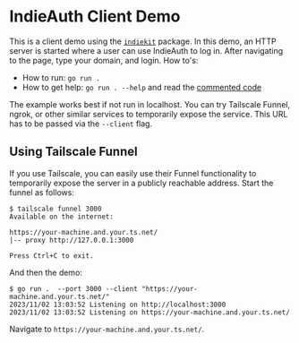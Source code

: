 # IndieAuth Client Demo

This is a client demo using the [`indiekit`](../../) package. In this demo, an HTTP server is started where a user can use IndieAuth to log in. After navigating to the page, type your domain, and login. How to's:

- How to run: `go run .`
- How to get help: `go run . --help` and read the [commented code](main.go)

The example works best if not run in localhost. You can try Tailscale Funnel, ngrok, or other similar services to temporarily expose the service. This URL has to be passed via the `--client` flag.

## Using Tailscale Funnel

If you use Tailscale, you can easily use their Funnel functionality to temporarily expose the server in a publicly reachable address. Start the funnel as follows:

```console
$ tailscale funnel 3000
Available on the internet:

https://your-machine.and.your.ts.net/
|-- proxy http://127.0.0.1:3000

Press Ctrl+C to exit.
```

And then the demo:

```console
$ go run .  --port 3000 --client "https://your-machine.and.your.ts.net/"
2023/11/02 13:03:52 Listening on http://localhost:3000
2023/11/02 13:03:52 Listening on https://your-machine.and.your.ts.net/
```

Navigate to `https://your-machine.and.your.ts.net/`.
